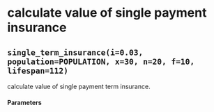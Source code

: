 # calculate value of single payment insurance  

## ```single_term_insurance(i=0.03, population=POPULATION, x=30, n=20, f=10, lifespan=112)```
calculate value of single payment term insurance.  

#### Parameters

